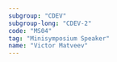 ```yaml
---
subgroup: "CDEV"
subgroup-long: "CDEV-2"
code: "MS04"
tag: "Minisymposium Speaker"
name: "Victor Matveev"
---
```

